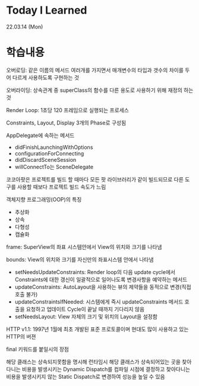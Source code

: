 # Today I Learned

22.03.14 (Mon)

# 학습내용

오버로딩: 같은 이름의 메서드 여러개를 가지면서 매개변수의 타입과 갯수의 차이를 두어 다르게 사용하도록 구현하는 것

오버라이딩: 상속관계 중 superClass의 함수를 다른 용도로 사용하기 위해 재정의 하는 것

Render Loop: 1초당 120 프레임으로 실행되는 프로세스

Constraints, Layout, Display 3개의 Phase로 구성됨

AppDelegate에 속하는 메서드

- didFinishLaunchingWithOptions
- configurationForConnecting
- didDiscardSceneSession
- willConnectTo는 SceneDelegate


코코아팟은 프로젝트를 빌드 할 때마다 모든 팟 라이브러리가 같이 빌드되므로 다른 도구를 사용할 때보다 프로젝트 빌드 속도가 느림

객체지향 프로그래밍(OOP)의 특징

- 추상화
- 상속
- 다형성
- 캡슐화

frame: SuperView의 좌표 시스템안에서 View의 위치와 크기를 나타냄

bounds: View의 위치와 크기를 자신만의 좌표시스템 안에서 나타냄


- setNeedsUpdateConstraints: Render loop의 다음 update cycle에서 Constraints에 대한 갱신이 일괄적으로 일어나도록 변경사항을 예약하는 메서드
- updateConstraints: AutoLayout을 사용하는 뷰의 제약들을 동적으로 변경(직접 호출 불가)
- updateConstraintsIfNeeded: 시스템에게 즉시 updateConstraints 메서드 호출을 요청하고 업데이트 Cycle이 끝날 때까지 기다리지 않음
- setNeedsLayout: View 자체의 크기 및 위치의 Layout을 설정함

HTTP v1.1: 1997년 1월에 최초 개발된 표준 프로토콜이며 현대도 많이 사용하고 있는 HTTP의 버젼

final 키워드를 붙일시의 장점

해당 클래스는 상속되지못함을 명시해 런타임시 해당 클래스가 상속되어있는 곳을 찾아다니는 비용을 발생시키는 Dynamic Dispatch를 컴파일 시점에 결정하고 찾아다니는 비용을 발생시키지 않는 Static Dispatch로 변경하여 성능을 높일 수 있음